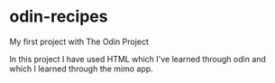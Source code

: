 # odin-recipes
My first project with The Odin Project

In this project I have used HTML which I've learned through odin and <br> which I learned through the mimo app. 